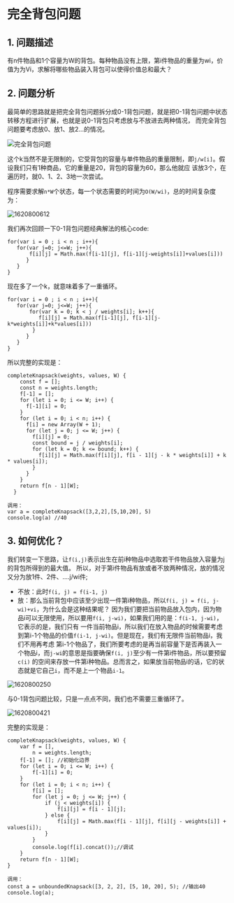 # 完全背包问题

## 1. 问题描述

有n件物品和1个容量为W的背包。每种物品没有上限，第i件物品的重量为wi，价值为为Vi，求解将哪些物品装入背包可以使得价值总和最大？

## 2. 问题分析

最简单的思路就是把完全背包问题拆分成0-1背包问题，就是把0-1背包问题中状态转移方程进行扩展，也就是说0-1背包只考虑放与不放进去两种情况，
而完全背包问题要考虑放0、放1、放2...的情况。

![完全背包问题](https://user-images.githubusercontent.com/82437559/117791068-88752700-b27c-11eb-9bfa-23888adb930d.png)


这个k当然不是无限制的，它受背包的容量与单件物品的重量限制，即`j/w[i]`。假设我们只有1种商品，它的重量是20，背包的容量为60，那么他就应
该放3个，在遍历时，就0、1、2、3地一次尝试。

程序需要求解`n*W`个状态，每一个状态需要的时间为`O(W/wi)`，总的时间复杂度为：

![1620800612](https://user-images.githubusercontent.com/82437559/117928086-ad75a280-b32d-11eb-9fa0-72343e677bc5.png)

我们再次回顾一下0-1背包问题经典解法的核心code:
```
for(var i = 0 ; i < n ; i++){ 
   for(var j=0; j<=W; j++){ 
       f[i][j] = Math.max(f[i-1][j], f[i-1][j-weights[i]]+values[i]))
      }
   }
}
```
现在多了一个k，就意味着多了一重循环。
```
for(var i = 0 ; i < n ; i++){ 
   for(var j=0; j<=W; j++){ 
       for(var k = 0; k < j / weights[i]; k++){
          f[i][j] = Math.max(f[i-1][j], f[i-1][j-k*weights[i]]+k*values[i]))
        }
      }
   }
}
```
所以完整的实现是：
```
completeKnapsack(weights, values, W) {
    const f = [];
    const n = weights.length;
    f[-1] = [];
    for (let i = 0; i <= W; i++) {
      f[-1][i] = 0;
    }
    for (let i = 0; i < n; i++) {
      f[i] = new Array(W + 1);
      for (let j = 0; j <= W; j++) {
        f[i][j] = 0;
        const bound = j / weights[i];
        for (let k = 0; k <= bound; k++) {
          f[i][j] = Math.max(f[i][j], f[i - 1][j - k * weights[i]] + k * values[i]);
        }
      }
    }
    return f[n - 1][W];
  }

调用：
var a = completeKnapsack([3,2,2],[5,10,20], 5)
console.log(a) //40
```

## 3. 如何优化？

我们转变一下思路，让`f(i,j)`表示出生在前i种物品中选取若干件物品放入容量为j的背包所得到的最大值。
所以，对于第i件物品有放或者不放两种情况，放的情况又分为放1件、2件、....j/wi件;
- 不放：此时`f(i, j) = f(i-1, j)`
- 放：那么当前背包中应该至少出现一件第i种物品，所以`f(i, j) = f(i, j-wi)+vi`，为什么会是这种结果呢？
因为我们要把当前物品放入包内，因为物品i可以无限使用，所以要用`f(i, j-wi)`，如果我们用的是：`f(i-1, j-wi)`，它表示的是，我们只有
一件当前物品i，所以我们在放入物品的时候需要考虑到第i-1个物品的价值`f(i-1, j-wi)`。但是现在，我们有无限件当前物品i，我们不用再考虑
第i-1个物品了，我们所要考虑的是再当前容量下是否再装入一个物品i，而`j-wi`的意思是指要确保`f(i, j)`至少有一件第i件物品，所以要预留`c(i)`
的空间来存放一件第i种物品。总而言之，如果放当前物品i的话，它的状态就是它自己`i`，而不是上一个物品`i-1`。

![1620800250](https://user-images.githubusercontent.com/82437559/117927491-db0e1c00-b32c-11eb-8f4b-0f9e3aafc886.png)

与0-1背包问题比较，只是一点点不同，我们也不需要三重循环了。

![1620800421](https://user-images.githubusercontent.com/82437559/117927744-37713b80-b32d-11eb-81b7-1ce9c02166d7.png)

完整的实现是：
```
completeKnapsack(weights, values, W) {
    var f = [],
        n = weights.length;
    f[-1] = []; //初始化边界
    for (let i = 0; i <= W; i++) {
        f[-1][i] = 0;
    }
    for (let i = 0; i < n; i++) {
        f[i] = [];
        for (let j = 0; j <= W; j++) {
            if (j < weights[i]) {
                f[i][j] = f[i - 1][j];
            } else {
                f[i][j] = Math.max(f[i - 1][j], f[i][j - weights[i]] + values[i]);
            }
        }
        console.log(f[i].concat());//调试
    }
    return f[n - 1][W];
}

调用：
const a = unboundedKnapsack([3, 2, 2], [5, 10, 20], 5); //输出40
console.log(a);
```


